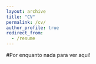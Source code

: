 ```yaml
---
layout: archive
title: "CV"
permalink: /cv/
author_profile: true
redirect_from:
  - /resume
---
```


#Por enquanto nada para ver aqui!

